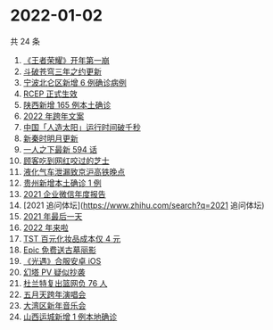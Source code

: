 # 2022-01-02

共 24 条

<!-- BEGIN -->
<!-- 最后更新时间 Sun Jan 02 2022 08:27:31 GMT+0800 (China Standard Time) -->

1. [《王者荣耀》开年第一崩](https://www.zhihu.com/search?q=王者荣耀)
1. [斗破苍穹三年之约更新](https://www.zhihu.com/search?q=斗破苍穹三年之约)
1. [宁波北仑区新增 6 例确诊病例](https://www.zhihu.com/search?q=宁波疫情)
1. [RCEP 正式生效](https://www.zhihu.com/search?q=RCEP)
1. [陕西新增 165 例本土确诊](https://www.zhihu.com/search?q=陕西疫情)
1. [2022 年跨年文案](https://www.zhihu.com/search?q=跨年文案)
1. [中国「人造太阳」运行时间破千秒](https://www.zhihu.com/search?q=中国人造太阳)
1. [新秦时明月更新](https://www.zhihu.com/search?q=新秦时明月)
1. [一人之下最新 594 话](https://www.zhihu.com/search?q=一人之下)
1. [顾客吃到网红咬过的芝士](https://www.zhihu.com/search?q=网红咬过的芝士)
1. [液化气车泄漏致京沪高铁晚点](https://www.zhihu.com/search?q=京沪高铁晚点)
1. [贵州新增本土确诊 1 例](https://www.zhihu.com/search?q=贵州疫情)
1. [2021 企业微信年度报告](https://www.zhihu.com/search?q=企业微信年度报告)
1. [2021 追问体坛](https://www.zhihu.com/search?q=2021 追问体坛)
1. [2021 年最后一天](https://www.zhihu.com/search?q=2021最后一天)
1. [2022 年来啦](https://www.zhihu.com/search?q=2022)
1. [TST 百元化妆品成本仅 4 元](https://www.zhihu.com/search?q=TST成本)
1. [Epic 免费送古墓丽影](https://www.zhihu.com/search?q=epic)
1. [《光遇》合服安卓 iOS](https://www.zhihu.com/search?q=光遇)
1. [幻塔 PV 疑似抄袭](https://www.zhihu.com/search?q=幻塔)
1. [杜兰特复出篮网负 76 人](https://www.zhihu.com/search?q=篮网)
1. [五月天跨年演唱会](https://www.zhihu.com/search?q=五月天)
1. [大湾区新年音乐会](https://www.zhihu.com/search?q=大湾区音乐会)
1. [山西运城新增 1 例本地确诊](https://www.zhihu.com/search?q=山西疫情)

<!-- END -->
